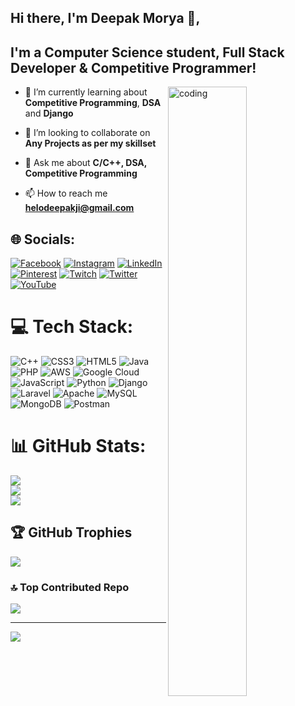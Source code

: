## Hi there, I'm Deepak Morya 👋,

## I'm a Computer Science student,  Full Stack Developer & Competitive Programmer!

<img align="right" alt="coding" src="https://camo.githubusercontent.com/5ddf73ad3a205111cf8c686f687fc216c2946a75005718c8da5b837ad9de78c9/68747470733a2f2f7468756d62732e6766796361742e636f6d2f4576696c4e657874446576696c666973682d736d616c6c2e676966" width="50%"/>

- 🌱 I’m currently learning about **Competitive Programming**, **DSA** and **Django**

- 👯 I’m looking to collaborate on **Any Projects as per my skillset**

- 💬 Ask me about **C/C++, DSA, Competitive Programming**

- 📫 How to reach me **helodeepakji@gmail.com**


## 🌐 Socials:
[![Facebook](https://img.shields.io/badge/Facebook-%231877F2.svg?logo=Facebook&logoColor=white)](https://facebook.com/helodeepakji) [![Instagram](https://img.shields.io/badge/Instagram-%23E4405F.svg?logo=Instagram&logoColor=white)](https://instagram.com/helodeepakji) [![LinkedIn](https://img.shields.io/badge/LinkedIn-%230077B5.svg?logo=linkedin&logoColor=white)](https://linkedin.com/in/helodeepakji) [![Pinterest](https://img.shields.io/badge/Pinterest-%23E60023.svg?logo=Pinterest&logoColor=white)](https://pinterest.com/helodeepakji) [![Twitch](https://img.shields.io/badge/Twitch-%239146FF.svg?logo=Twitch&logoColor=white)](https://twitch.tv/helodeepakji) [![Twitter](https://img.shields.io/badge/Twitter-%231DA1F2.svg?logo=Twitter&logoColor=white)](https://twitter.com/helodeepakji) [![YouTube](https://img.shields.io/badge/YouTube-%23FF0000.svg?logo=YouTube&logoColor=white)](https://youtube.com/@helodeepakji) 

# 💻 Tech Stack:
![C++](https://img.shields.io/badge/c++-%2300599C.svg?style=for-the-badge&logo=c%2B%2B&logoColor=white) ![CSS3](https://img.shields.io/badge/css3-%231572B6.svg?style=for-the-badge&logo=css3&logoColor=white) ![HTML5](https://img.shields.io/badge/html5-%23E34F26.svg?style=for-the-badge&logo=html5&logoColor=white) ![Java](https://img.shields.io/badge/java-%23ED8B00.svg?style=for-the-badge&logo=java&logoColor=white) ![PHP](https://img.shields.io/badge/php-%23777BB4.svg?style=for-the-badge&logo=php&logoColor=white) ![AWS](https://img.shields.io/badge/AWS-%23FF9900.svg?style=for-the-badge&logo=amazon-aws&logoColor=white) ![Google Cloud](https://img.shields.io/badge/Google%20Cloud-%234285F4.svg?style=for-the-badge&logo=google-cloud&logoColor=white) ![JavaScript](https://img.shields.io/badge/javascript-%23323330.svg?style=for-the-badge&logo=javascript&logoColor=%23F7DF1E) ![Python](https://img.shields.io/badge/python-3670A0?style=for-the-badge&logo=python&logoColor=ffdd54) ![Django](https://img.shields.io/badge/django-%23092E20.svg?style=for-the-badge&logo=django&logoColor=white) ![Laravel](https://img.shields.io/badge/laravel-%23FF2D20.svg?style=for-the-badge&logo=laravel&logoColor=white) ![Apache](https://img.shields.io/badge/apache-%23D42029.svg?style=for-the-badge&logo=apache&logoColor=white) ![MySQL](https://img.shields.io/badge/mysql-%2300f.svg?style=for-the-badge&logo=mysql&logoColor=white) ![MongoDB](https://img.shields.io/badge/MongoDB-%234ea94b.svg?style=for-the-badge&logo=mongodb&logoColor=white) ![Postman](https://img.shields.io/badge/Postman-FF6C37?style=for-the-badge&logo=postman&logoColor=white)
# 📊 GitHub Stats:
![](https://github-readme-stats.vercel.app/api?username=helodeepakji&theme=default&hide_border=false&include_all_commits=false&count_private=false)<br/>
![](https://github-readme-streak-stats.herokuapp.com/?user=helodeepakji&theme=default&hide_border=false)<br/>
![](https://github-readme-stats.vercel.app/api/top-langs/?username=helodeepakji&theme=default&hide_border=false&include_all_commits=false&count_private=false&layout=compact)

## 🏆 GitHub Trophies
![](https://github-profile-trophy.vercel.app/?username=helodeepakji&theme=flat&no-frame=false&no-bg=false&margin-w=4)

### 🔝 Top Contributed Repo
![](https://github-contributor-stats.vercel.app/api?username=helodeepakji&limit=5&theme=flat&combine_all_yearly_contributions=true)

---
[![](https://visitcount.itsvg.in/api?id=helodeepakji&icon=2&color=0)](https://visitcount.itsvg.in)

<!-- Proudly created with GPRM ( https://gprm.itsvg.in ) -->
